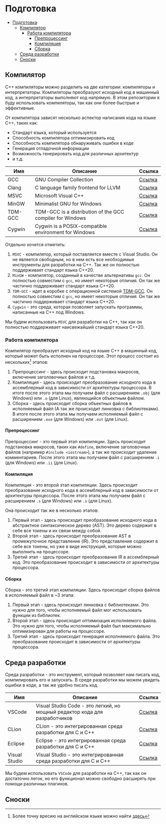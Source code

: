 
# Подготовка

- [Подготовка](#подготовка)
  - [Компилятор](#компилятор)
    - [Работа компилятора](#работа-компилятора)
      - [Препроцессинг](#препроцессинг)
      - [Компиляция](#компиляция)
      - [Сборка](#сборка)
  - [Среда разработки](#среда-разработки)
  - [Сноски](#сноски)

## Компилятор

C++ компиляторы можно разделить на две категории: компиляторы и интерпретаторы. Компиляторы преобразуют исходный код в машинный код, а интерпретаторы выполняют код напрямую. В этом репозитории я буду использовать компиляторы, так как они более быстрые и эффективные.

От компилятора зависят несколько аспектор написания кода на языке C++, таких как:

- Стандарт языка, который используется
- Способность компилятора оптимизировать код
- Способность компилятора обнаруживать ошибки в коде
- Генерация отладочной информации
- Возможность генерировать код для различных архитектур
- и т.д.

| Имя     | Описание                                                  | Ссылка                                                                 |
| ------- | --------------------------------------------------------- | ---------------------------------------------------------------------- |
| GCC     | GNU Compiler Collection                                   | [Ссылка](https://gcc.gnu.org/)                                         |
| Clang   | C language family frontend for LLVM                       | [Ссылка](https://clang.llvm.org/)                                      |
| MSVC    | Microsoft Visual C++                                      | [Ссылка](https://visualstudio.microsoft.com/ru/vs/features/cplusplus/) |
| MinGW   | Minimalist GNU for Windows                                | [Ссылка](https://www.mingw-w64.org/)                                   |
| TDM-GCC | TDM-GCC is a distribution of the GCC compiler for Windows | [Ссылка](https://jmeubank.github.io/tdm-gcc/)                          |
| Cygwin  | Cygwin is a POSIX-compatible environment for Windows      | [Ссылка](https://www.cygwin.com/)                                      |

Отдельно хочется отметить:

1. `MSVC` - компилятор, который поставляется вместе с Visual Studio. Он не является свободным, но в нем есть все необходимые инструменты для разработки на C++. Так же он полностью поддерживает стандарт языка C++20.
2. `MinGW` - компилятор, созданный в качестве альтернативы `gcc`. Он полностью совместим с `gcc`, но имеет некоторые отличия. Он так же частично поддерживает стандарт языка C++20.
3. `TDM-GCC` - идет в коробке с операционной системой [TDM-GCC](https://jmeubank.github.io/tdm-gcc/). Он полностью совместим с `gcc`, но имеет некоторые отличия. Он так же частично поддерживает стандарт языка C++20.
4. `Cygwin` - это среда, которая позволяет запускать программы, написанные на C++ под Windows.

Мы будем использовать `MSVC` для разработки на C++, так как он полностью поддерживает наисвежайший стандарт языка C++20.

### Работа компилятора

Компилятор преобразует исходный код на языке C++ в машинный код, который может быть исполнен на процессоре. Этот процесс состоит из нескольких[^1] этапов:

1. Препроцессинг - здесь происходит подстановка макросов, включение заголовочных файлов и т.д.
2. Компиляция - здесь происходит преобразование исходного кода в ассемблерный код в зависимости от архитектуры процессора. В итоге после этого этапа мы получаем файл с расширением `.obj` (для Windows) или `.o` (для Linux), являющийся объектным файлом.
3. Сборка - здесь происходит сборка объектных файлов в исполняемый файл (А так же происходит линковка с библиотеками). В итоге после этого этапа мы получаем исполняемый файл с расширением `.exe` (для Windows) или `.out` (для Linux).

#### Препроцессинг

Препроцессинг - это первый этап компиляции. Здесь происходит подстановка макросов, таких как `#define`, включение заголовочных файлов (например `#include <iostream>`), а так же происходит удаление комментариев. После этого этапа мы получаем файл с расширением `.i` (для Windows) или `.ii` (для Linux).

#### Компиляция

Компиляция - это второй этап компиляции. Здесь происходит преобразование исходного кода в ассемблерный код в зависимости от архитектуры процессора. После этого этапа мы получаем файл с расширением `.s` (для Windows) или `.s` (для Linux).

Она происходит так же в несколько этапов:

1. Первый этап - здесь происходит преобразование исходного кода в абстрактное синтаксическое дерево (AST). Это дерево содержит в себе все токены и их связи между собой.
2. Второй этап - здесь происходит преобразование AST в промежуточное представление (IR). Это представление содержит в себе все токены, но уже в виде инструкций, которые можно выполнить на процессоре.
3. Третий этап - здесь происходит преобразование IR в ассемблерный код. Это преобразование происходит в зависимости от архитектуры процессора.

#### Сборка

Сборка - это третий этап компиляции. Здесь происходит сборка файлов в исполняемый файл в ~3 этапа:

1. Первый этап - здесь происходит линковка с библиотеками. Это нужно для того, чтобы исполняемый файл мог использовать функции из библиотек.
2. Второй этап - здесь происходит оптимизация исполняемого файла. Это нужно для того, чтобы исполняемый файл был максимально оптимизирован для работы на процессоре.
3. Третий этап - здесь происходит генерация исполняемого файла. Это преобразование происходит в зависимости от архитектуры процессора.

## Среда разработки

Среда разработки - это инструмент, который позволяет нам писать код, компилировать его и запускать. В среде разработки мы можем увидеть ошибки в коде, а так же удобно писать код.

| Имя           | Описание                                                                   | Ссылка                                                                 |
| ------------- | -------------------------------------------------------------------------- | ---------------------------------------------------------------------- |
| VSCode        | Visual Studio Code - это легкий, но мощный редактор кода для разработчиков | [Ссылка](https://code.visualstudio.com/)                               |
| CLion         | CLion - это интегрированная среда разработки для C и C++                   | [Ссылка](https://www.jetbrains.com/ru-ru/clion/)                       |
| Eclipse       | Eclipse - это интегрированная среда разработки для C и C++                 | [Ссылка](https://www.eclipse.org/downloads/packages/release/2020-09/r) |
| Visual Studio | Visual Studio - это интегрированная среда разработки для C и C++           | [Ссылка](https://visualstudio.microsoft.com/ru/vs/)                    |

Мы будем использовать `VSCode` для разработки на C++, так как он достаточно легок, но его функционал можно свободно расширять при помощи различных плагинов.

## Сноски

[^1]: Более точну вресию на английском языке можно найти [здесь](https://raw.githubusercontent.com/NiekBeijloos/Compilation-process/main/Compilation%20process.svg)
